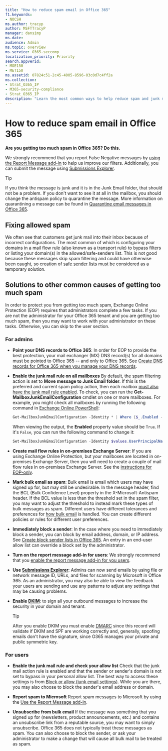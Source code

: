 ```yaml
---
title: "How to reduce spam email in Office 365"
f1.keywords:
- NOCSH
ms.author: tracyp
author: MSFTTracyP
manager: dansimp
ms.date:
audience: Admin
ms.topic: overview
ms.service: O365-seccomp
localization_priority: Priority
search.appverid:
- MOE150
- MET150
ms.assetid: 07824c51-2c45-4005-8596-03c0d7c4ff2a
ms.collection:
- Strat_O365_IP
- M365-security-compliance
- Strat_O365_IP
description: "Learn the most common ways to help reduce spam and junk mail in Office 365."
---
```


# How to reduce spam email in Office 365

 **Are you getting too much spam in Office 365? Do this.**

We strongly recommend that you report False Negative messages by [using the Report Message add-in](https://support.office.com/article/b5caa9f1-cdf3-4443-af8c-ff724ea719d2) to help us improve our filters. Additionally, you can submit the message using [Submissions Explorer](admin-submission.md).

> [!TIP]
> If you think the message is junk and it is in the Junk Email folder, that should not be a problem. If you don't want to see it at all in the mailbox, you should change the antispam policy to quarantine the message. More information on quarantining a message can be found in [Quarantine email messages in Office 365](quarantine-email-messages.md).

## Fixing allowed spam

We often see that customers get junk mail into their inbox because of incorrect configurations. The most common of which is configuring your domains in a mail flow rule (also known as a transport rule) to bypass filters or listing your domain(s) in the allowed/safe-senders list. This is not good because these messages skip spam filtering and could have otherwise been caught, so creation of [safe sender lists](create-safe-sender-lists-in-office-365.md) must be considered as a temporary solution.

## Solutions to other common causes of getting too much spam

In order to protect you from getting too much spam, Exchange Online Protection (EOP) requires that administrators complete a few tasks. If you are not the administrator for your Office 365 tenant and you are getting too much spam, then you may want to work with your administrator on these tasks. Otherwise, you can skip to the user section.

### For admins

- **Point your DNS records to Office 365**: In order for EOP to provide the best protection, your mail exchanger (MX) DNS record(s) for all domains must be pointed to Office 365 -- and only to Office 365. See [Create DNS records for Office 365 when you manage your DNS records](https://support.office.com/article/b0f3fdca-8a80-4e8e-9ef3-61e8a2a9ab23).

- **Enable the junk mail rule on all mailboxes** By default, the spam filtering action is set to **Move message to Junk Email folder**. If this is the preferred and current spam policy action, then each mailbox [must also have the junk mail rule enabled](https://support.office.com/article/5ae3ea8e-cf41-4fa0-b02a-3b96e21de089). To check, you can run the **Get-MailboxJunkEmailConfiguration** cmdlet on one or more mailboxes. For example, you might check all mailboxes by running the following command in [Exchange Online PowerShell](https://docs.microsoft.com/powershell/exchange/exchange-online/connect-to-exchange-online-powershell/connect-to-exchange-online-powershell):

  ```powershell
  Get-MailboxJunkEmailConfiguration -Identity * | Where {$_.Enabled -eq $false}
  ```

  When viewing the output, the **Enabled** property value should be `True`. If it's `False`, you can run the following command to change it:

  ```powershell
  Set-MailboxJunkEmailConfiguration -Identity $values.UserPrincipalName -Enabled $true
  ```

- **Create mail flow rules in on-premises Exchange Server**: If you are using Exchange Online Protection, but your mailboxes are located in on-premises Exchange Server, then you will need to create a couple of mail flow rules in on-premises Exchange Server. See the [instructions for EOP-only](https://docs.microsoft.com/previous-versions/exchange-server/exchange-150/jj900470(v=exchg.150)).

- **Mark bulk email as spam**: Bulk email is email which users may have signed up for, but may still be undesirable. In the message header, find the BCL (Bulk Confidence Level) property in the X-Microsoft-Antispam header. If the BCL value is less than the threshold set in the spam filter, you may want to adjust the threshold to instead mark these types of bulk messages as spam. Different users have different tolerances and preferences for [how bulk email](https://docs.microsoft.com/office365/SecurityCompliance/bulk-complaint-level-values) is handled. You can create different policies or rules for different user preferences.

- **Immediately block a sender**: In the case where you need to immediately block a sender, you can block by email address, domain, or IP address. See [Create block sender lists in Office 365](create-block-sender-lists-in-office-365.md). An entry in an end-user allow list can override a block set by the administrator.

- **Turn on the report message add-in for users**: We strongly recommend that you [enable the report message add-in for you users](enable-the-report-message-add-in.md).

- **Use [Submissions Explorer](admin-submission.md)**: Admins can now send emails by using file or network message ID, URLs, and files for scanning by Microsoft in Office 365. As an administrator, you may also be able to view the feedback your users are sending and use any patterns to adjust any settings that may be causing problems.

- **Enable [DKIM](use-dkim-to-validate-outbound-email.md)**: to sign all your outbound messages to increase the security in your domain and tenant.

  > [!TIP]
  > After you enable DKIM you must enable [DMARC](use-dkim-to-validate-outbound-email.md) since this record will validate if DKIM and SPF are working correctly and, generally, spoofing emails don't have the signature, since O365 manages your private and public symmetric key.

### For users

- **Enable the junk mail rule and check your allow list** Check that the junk mail action rule is enabled and that the sender or sender's domain is not set to bypass in your personal allow list. The best way to access these settings is from [Block or allow (junk email settings)](https://support.office.com/article/48c9f6f7-2309-4f95-9a4d-de987e880e46). While you are there, you may also choose to block the sender's email address or domain.

- **Report spam to Microsoft** Report spam messages to Microsoft by using the [Use the Report Message add-in](https://support.office.com/article/b5caa9f1-cdf3-4443-af8c-ff724ea719d2).

- **Unsubscribe from bulk email** If the message was something that you signed up for (newsletters, product announcements, etc.) and contains an unsubscribe link from a reputable source, you may want to simply unsubscribe. Office 365 does not typically treat these messages as spam. You can also choose to block the sender, or ask your administrator to make a change that will cause all bulk mail to be treated as spam.
